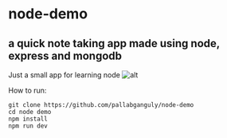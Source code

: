 # node-demo
## a quick note taking app made using node, express and mongodb
Just a small app for learning node ![alt](https://img.shields.io/badge/nodejs-development-green.svg)

How to run:
```
git clone https://github.com/pallabganguly/node-demo
cd node demo
npm install
npm run dev
```

